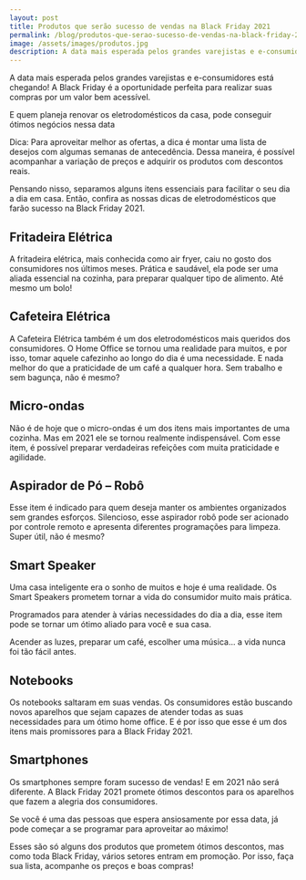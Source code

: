 ```yaml
---
layout: post
title: Produtos que serão sucesso de vendas na Black Friday 2021
permalink: /blog/produtos-que-serao-sucesso-de-vendas-na-black-friday-2021.html
image: /assets/images/produtos.jpg
description: A data mais esperada pelos grandes varejistas e e-consumidores está chegando!
---
```


A data mais esperada pelos grandes varejistas e e-consumidores está chegando!
A Black Friday é a oportunidade perfeita para realizar suas compras por um valor bem acessível.

E quem planeja renovar os eletrodomésticos da casa, pode conseguir ótimos negócios nessa data

Dica: Para aproveitar melhor as ofertas, a dica é montar uma lista de desejos com algumas semanas de antecedência. Dessa maneira, é possível acompanhar a variação de preços e adquirir os produtos com descontos reais.

Pensando nisso, separamos alguns itens essenciais para facilitar o seu dia a dia em casa. Então, confira as nossas dicas de eletrodomésticos que farão sucesso na Black Friday 2021.

## Fritadeira Elétrica

A fritadeira elétrica, mais conhecida como air fryer, caiu no gosto dos consumidores nos últimos meses. Prática e saudável, ela pode ser uma aliada essencial na cozinha, para preparar qualquer tipo de alimento. Até mesmo um bolo!

## Cafeteira Elétrica

A Cafeteira Elétrica também é um dos eletrodomésticos mais queridos dos consumidores. O Home Office se tornou uma realidade para muitos, e por isso, tomar aquele cafezinho ao longo do dia é uma necessidade. E nada melhor do que a praticidade de um café a qualquer hora. Sem trabalho e sem bagunça, não é mesmo?

## Micro-ondas

Não é de hoje que o micro-ondas é um dos itens mais importantes de uma cozinha. Mas em 2021 ele se tornou realmente indispensável.
Com esse item, é possível preparar verdadeiras refeições com muita praticidade e agilidade.

## Aspirador de Pó – Robô

Esse item é indicado para quem deseja manter os ambientes organizados sem grandes esforços. Silencioso, esse aspirador robô pode ser acionado por controle remoto e apresenta diferentes programações para limpeza. Super útil, não é mesmo?

## Smart Speaker

Uma casa inteligente era o sonho de muitos e hoje é uma realidade. Os Smart Speakers prometem tornar a vida do consumidor muito mais prática.

Programados para atender à várias necessidades do dia a dia, esse item pode se tornar um ótimo aliado para você e sua casa.

Acender as luzes, preparar um café, escolher uma música... a vida nunca foi tão fácil antes.

## Notebooks

Os notebooks saltaram em suas vendas. Os consumidores estão buscando novos aparelhos que sejam capazes de atender todas as suas necessidades para um ótimo home office. E é por isso que esse é um dos itens mais promissores para a Black Friday 2021.

## Smartphones

Os smartphones sempre foram sucesso de vendas! E em 2021 não será diferente.
A Black Friday 2021 promete ótimos descontos para os aparelhos que fazem a alegria dos consumidores.

Se você é uma das pessoas que espera ansiosamente por essa data, já pode começar a se programar para aproveitar ao máximo!

Esses são só alguns dos produtos que prometem ótimos descontos, mas como toda Black Friday, vários setores entram em promoção. Por isso, faça sua lista, acompanhe os preços e boas compras!